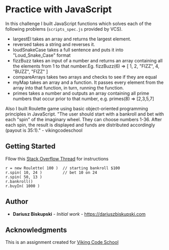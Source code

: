 # Practice with JavaScript

In this challenge I built JavaScript functions which solves each of the following problems (`scripts_spec.js` provided by VCS).
- largestEl takes an array and returns the largest element.
- reversed takes a string and reverses it.
- loudSnakeCase takes a full sentence and puts it into "Loud_Snake_Case" format
- fizzBuzz takes an input of a number and returns an array containing all the elements from 1 to that number.Eg. fizzBuzz(6) => [ 1, 2, "FIZZ", 4, "BUZZ", "FIZZ" ]
- compareArrays takes two arrays and checks to see if they are equal
- myMap takes an array and a function. It passes every element from the array into that function, in turn, running the function.
- primes takes a number and outputs an array containing all prime numbers that occur prior to that number, e.g. primes(8) => [2,3,5,7]

Also I built Roulette game using basic object-oriented programming principles in JavaScript. "The user should start with a bankroll and bet with each "spin" of the imaginary wheel. They can choose numbers 1-36. After each spin, the result is displayed and funds are distributed accordingly (payout is 35:1)." - vikingcodeschool

## Getting Started

Fllow this [Stack Overflow Thread](https://stackoverflow.com/questions/9731965/is-there-a-way-to-create-and-run-javascript-in-chrome) for instructions


```
r = new Roulette( 100 )  // starting bankroll $100
r.spin( 10, 24 )         // bet 10 on 24
r.spin( 50, 13 )
r.bankroll()
r.buyIn( 1000 )
```

## Author

* **Dariusz Biskupski** - *Initial work* - https://dariuszbiskupski.com


## Acknowledgments

This is an assignment created for [Viking Code School](https://www.vikingcodeschool.com/)
